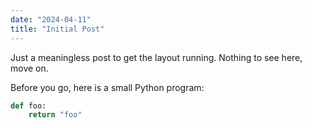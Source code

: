 ```yaml
---
date: "2024-04-11"
title: "Initial Post"
---
```


Just a meaningless post to get the layout running. Nothing to see here, move on.

Before you go, here is a small Python program:


~~~python
def foo:
    return "foo"
~~~